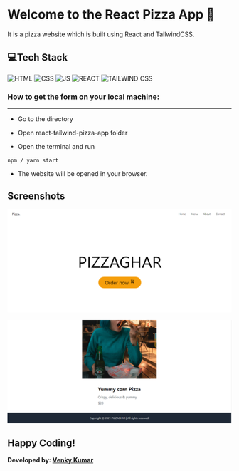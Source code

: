 # Welcome to the React Pizza App 🍕

It is a pizza website which is built using React and TailwindCSS.


## 💻Tech Stack

![HTML](https://img.shields.io/badge/html5%20-%23E34F26.svg?&style=for-the-badge&logo=html5&logoColor=white)
![CSS](https://img.shields.io/badge/css3%20-%231572B6.svg?&style=for-the-badge&logo=css3&logoColor=white)
![JS](https://img.shields.io/badge/javascript%20-%23323330.svg?&style=for-the-badge&logo=javascript&logoColor=%23F7DF1E)
![REACT](https://img.shields.io/badge/react%20-%23323330.svg?&style=for-the-badge&logo=react&logoColor=%23F7DF1E)
![TAILWIND CSS](https://img.shields.io/badge/tailwindcss%20-%23323330.svg?&style=for-the-badge&logo=tailwindcss&logoColor=%23F7DF1E)


### How to get the form on your local machine:

---
- Go to the directory

- Open react-tailwind-pizza-app folder

- Open the terminal and run 
```
npm / yarn start
```

- The website will be opened in your browser.

## Screenshots

![Demo1](src/images/pizza.png)

![Demo2](src/images/pizza1.png)

## Happy Coding!

<strong>Developed by: <a href="https://github.com/BoddepallyVenkatesh06">Venky Kumar</a>